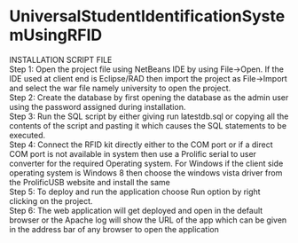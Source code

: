 UniversalStudentIdentificationSystemUsingRFID
=============================================

INSTALLATION SCRIPT FILE  
Step 1: Open the project file using NetBeans IDE by using File->Open. If the IDE used at client end is Eclipse/RAD then import the project as File->Import and select the war file namely university to open the project.  
Step 2: Create the database by first opening the database as the admin user using the password assigned during installation.  
Step 3: Run the SQL script by either giving run latestdb.sql or copying all the contents of the script and pasting it which causes the SQL statements to be executed.  
Step 4: Connect the RFID kit directly either to the COM port or if a direct COM port is not available in system then use a Prolific serial to user converter for the required Operating system. For Windows if the client side operating system is Windows 8 then choose the windows vista driver from the ProlificUSB website and install the same  
Step 5: To deploy and run the application choose Run option by right clicking on the project.  
Step 6: The web application will get deployed and open in the default browser or the Apache log will show the URL of the app which can be given in the address bar of any browser to open the application  
